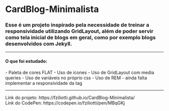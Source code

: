 # CardBlog-Minimalista
### Esse é um projeto inspirado pela necessidade de treinar a responsividade utilizando GridLayout, além de poder servir como tela inicial de blogs em geral, como por exemplo blogs desenvolvidos com Jekyll.
<hr>
<h4>O que foi estudado: </h4>
- Paleta de cores FLAT
- Uso de ícones
- Uso de GridLayout com media queries
- Uso de variáveis no próprio css
- Uso de REM - ainda falta implementar a responsividade da tag <html>
<hr>
Link do projeto: https://fziliotti.github.io/CardBlog-Minimalista/ <br>
Link do CodePen: https://codepen.io/fziliotti/pen/MBqGKj

